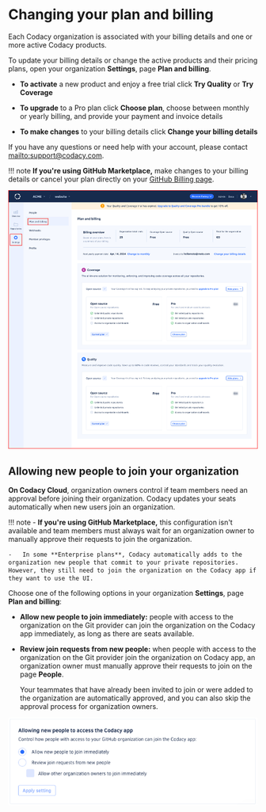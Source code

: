 # Changing your plan and billing

Each Codacy organization is associated with your billing details and one or more active Codacy products.

To update your billing details or change the active products and their pricing plans, open your organization **Settings**, page **Plan and billing**.

-   **To activate** a new product and enjoy a free trial click **Try Quality** or **Try Coverage**

-   **To upgrade** to a Pro plan click **Choose plan**, choose between monthly or yearly billing, and provide your payment and invoice details

-   **To make changes** to your billing details click **Change your billing details**

If you have any questions or need help with your account, please contact <mailto:support@codacy.com>.

<!--github-marketplace-start-->
!!! note
    **If you're using GitHub Marketplace,** make changes to your billing details or cancel your plan directly on your [GitHub Billing page](https://github.com/settings/billing).<!--TODO Will we have this option for Coverage?-->
<!--github-marketplace-end-->

![Plan and billing for a Codacy organization](images/organization-plan-billing.png)<!--TODO Update-->

## Allowing new people to join your organization

**On Codacy Cloud**, organization owners control if team members need an approval before joining their organization. Codacy updates your seats automatically when new users join an organization.

!!! note
    -   **If you're using GitHub Marketplace,** this configuration isn't available and team members must always wait for an organization owner to manually approve their requests to join the organization.

    -   In some **Enterprise plans**, Codacy automatically adds to the organization new people that commit to your private repositories. However, they still need to join the organization on the Codacy app if they want to use the UI.

Choose one of the following options in your organization **Settings**, page **Plan and billing**:

-   **Allow new people to join immediately:** people with access to the organization on the Git provider can join the organization on the Codacy app immediately, as long as there are seats available.

-   **Review join requests from new people:** when people with access to the organization on the Git provider join the organization on Codacy app, an organization owner must manually approve their requests to join on the page **People**.

    Your teammates that have already been invited to join or were added to the organization are automatically approved, and you can also skip the approval process for organization owners.

![Accepting new people to the organization](images/organization-plan-billing-people-accept.png)
